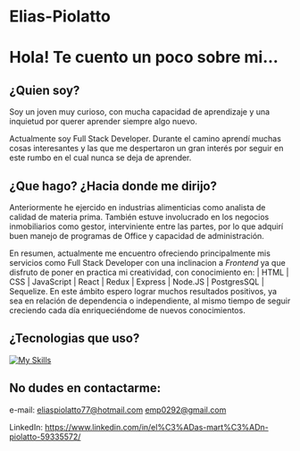 # Elias-Piolatto


# <b>Hola! Te cuento un poco sobre mi...</b>


## <b>¿Quien soy?</b>


Soy un joven muy curioso, con mucha capacidad de aprendizaje y una inquietud por querer aprender siempre algo nuevo.

Actualmente soy Full Stack Developer. Durante el camino aprendí muchas cosas interesantes y las que me despertaron un gran interés por seguir en este rumbo en el cual nunca se deja de aprender.


## <b>¿Que hago? ¿Hacia donde me dirijo?</b>


Anteriormente he ejercido en industrias alimenticias como analista de calidad de materia prima.
También estuve involucrado en los negocios inmobiliarios como gestor, interviniente entre las partes, por lo que adquirí buen manejo de programas de Office y capacidad de administración.

En resumen, actualmente me encuentro ofreciendo principalmente mis servicios como Full Stack Developer con una inclinacion a *Frontend* ya que disfruto de poner en practica mi creatividad, 
con conocimiento en: | HTML | CSS | JavaScript | React | Redux | Express | Node.JS | PostgresSQL | Sequelize. En este ámbito espero lograr muchos resultados positivos, ya sea en relación de dependencia o independiente, al mismo tiempo de seguir creciendo cada día enriqueciéndome de nuevos conocimientos.


## <b>¿Tecnologias que uso?</b>


[![My Skills](https://skillicons.dev/icons?i=js,html,css,nodejs,express,bootstrap,react,redux,sequelize,postgres,figma&theme=light)](https://skillicons.dev)


## <b>No dudes en contactarme: </b>


e-mail: eliaspiolatto77@hotmail.com
        emp0292@gmail.com
        
LinkedIn: https://www.linkedin.com/in/el%C3%ADas-mart%C3%ADn-piolatto-59335572/
